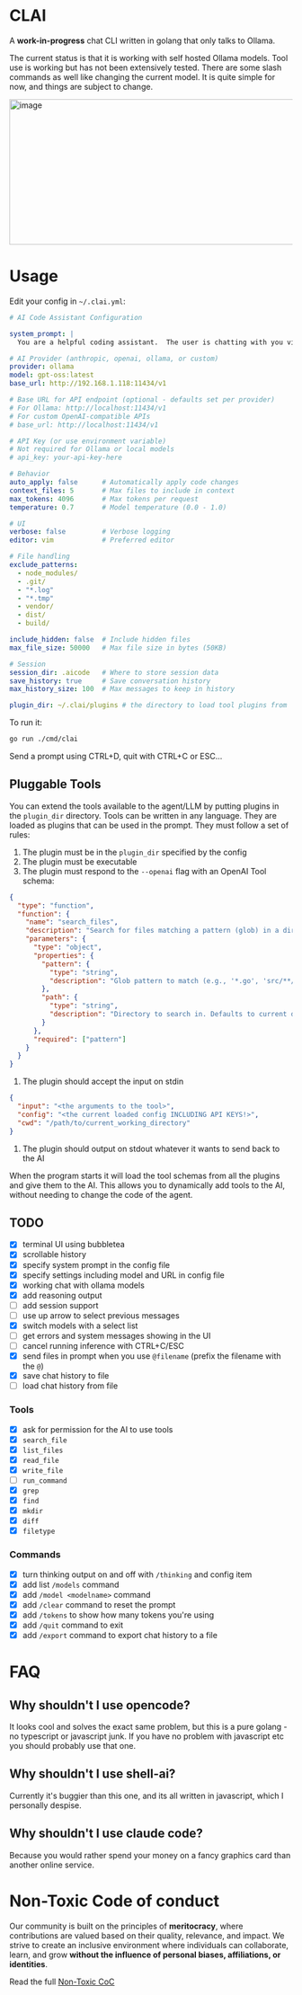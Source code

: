 # CLAI

A **work-in-progress** chat CLI written in golang that only talks to Ollama.

The current status is that it is working with self hosted Ollama models.  Tool use is working but has not been extensively tested. There are some slash commands as well like changing the current model. It is quite simple for now, and things are subject to change.

<img width="862" height="259" alt="image" src="https://github.com/user-attachments/assets/bc5d3972-c985-46d4-8fff-eb8e9af64873" />

# Usage

Edit your config in `~/.clai.yml`:

```yml
# AI Code Assistant Configuration

system_prompt: |
  You are a helpful coding assistant.  The user is chatting with you via a CLI agent.  This agent will make various tools available to you to help the user.

# AI Provider (anthropic, openai, ollama, or custom)
provider: ollama
model: gpt-oss:latest
base_url: http://192.168.1.118:11434/v1

# Base URL for API endpoint (optional - defaults set per provider)
# For Ollama: http://localhost:11434/v1
# For custom OpenAI-compatible APIs
# base_url: http://localhost:11434/v1

# API Key (or use environment variable)
# Not required for Ollama or local models
# api_key: your-api-key-here

# Behavior
auto_apply: false      # Automatically apply code changes
context_files: 5       # Max files to include in context
max_tokens: 4096       # Max tokens per request
temperature: 0.7       # Model temperature (0.0 - 1.0)

# UI
verbose: false         # Verbose logging
editor: vim            # Preferred editor

# File handling
exclude_patterns:
  - node_modules/
  - .git/
  - "*.log"
  - "*.tmp"
  - vendor/
  - dist/
  - build/

include_hidden: false  # Include hidden files
max_file_size: 50000   # Max file size in bytes (50KB)

# Session
session_dir: .aicode   # Where to store session data
save_history: true     # Save conversation history
max_history_size: 100  # Max messages to keep in history

plugin_dir: ~/.clai/plugins # the directory to load tool plugins from
```

To run it:

```bash
go run ./cmd/clai
```

Send a prompt using CTRL+D, quit with CTRL+C or ESC...

## Pluggable Tools

You can extend the tools available to the agent/LLM by putting plugins in the `plugin_dir` directory.  Tools can be written in any language.  They are loaded as plugins that can be used in the prompt.  They must follow a set of rules:

1. The plugin must be in the `plugin_dir` specified by the config
1. The plugin must be executable
1. The plugin must respond to the `--openai` flag with an OpenAI Tool schema:
```json
{
  "type": "function",
  "function": {
    "name": "search_files",
    "description": "Search for files matching a pattern (glob) in a directory.",
    "parameters": {
      "type": "object",
      "properties": {
        "pattern": {
          "type": "string",
          "description": "Glob pattern to match (e.g., '*.go', 'src/**/*.js')"
        },
        "path": {
          "type": "string",
          "description": "Directory to search in. Defaults to current directory."
        }
      },
      "required": ["pattern"]
    }
  }
}
```
1. The plugin should accept the input on stdin
```json
{
  "input": "<the arguments to the tool>",
  "config": "<the current loaded config INCLUDING API KEYS!>",
  "cwd": "/path/to/current_working_directory"
}
```
1. The plugin should output on stdout whatever it wants to send back to the AI

When the program starts it will load the tool schemas from all the plugins and give them to the AI.  This allows you to dynamically add tools to the AI, without needing to change the code of the agent.

## TODO

- [x] terminal UI using bubbletea
- [x] scrollable history
- [x] specify system prompt in the config file
- [x] specify settings including model and URL in config file
- [x] working chat with ollama models
- [x] add reasoning output
- [ ] add session support
- [ ] use up arrow to select previous messages
- [x] switch models with a select list
- [ ] get errors and system messages showing in the UI
- [ ] cancel running inference with CTRL+C/ESC
- [x] send files in prompt when you use `@filename` (prefix the filename with the `@`)
- [x] save chat history to file
- [ ] load chat history from file

### Tools

- [x] ask for permission for the AI to use tools
- [x] `search_file`
- [x] `list_files`
- [x] `read_file`
- [x] `write_file`
- [ ] `run_command`
- [x] `grep`
- [x] `find`
- [x] `mkdir`
- [x] `diff`
- [x] `filetype`

### Commands

- [x] turn thinking output on and off with `/thinking` and config item
- [x] add list `/models` command
- [x] add `/model <modelname>` command
- [x] add `/clear` command to reset the prompt
- [x] add `/tokens` to show how many tokens you're using
- [x] add `/quit` command to exit
- [x] add `/export` command to export chat history to a file

# FAQ

## Why shouldn't I use opencode?

It looks cool and solves the exact same problem, but this is a pure golang - no typescript or javascript junk.  If you have no problem with javascript etc you should probably use that one.

## Why shouldn't I use shell-ai?

Currently it's buggier than this one, and its all written in javascript, which I personally despise.

## Why shouldn't I use claude code?

Because you would rather spend your money on a fancy graphics card than another online service.

# Non-Toxic Code of conduct

Our community is built on the principles of **meritocracy**, where contributions are valued based on their quality, relevance, and impact. We strive to create an inclusive environment where individuals can collaborate, learn, and grow **without the influence of personal biases, affiliations, or identities**.

Read the full [Non-Toxic CoC](https://github.com/penguinpowernz/clai/blob/main/CODE_OF_CONDUCT.md)
